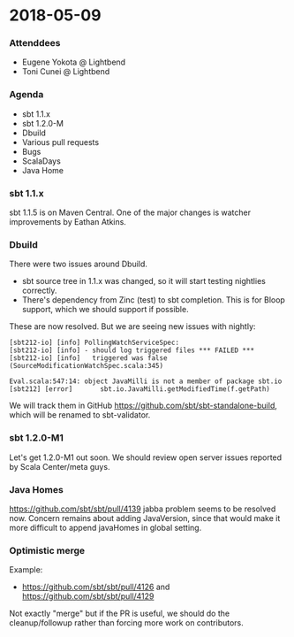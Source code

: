 # 2018-05-09

### Attenddees

- Eugene Yokota @ Lightbend
- Toni Cunei @ Lightbend

### Agenda

- sbt 1.1.x
- sbt 1.2.0-M
- Dbuild
- Various pull requests
- Bugs
- ScalaDays
- Java Home

### sbt 1.1.x

sbt 1.1.5 is on Maven Central.
One of the major changes is watcher improvements by Eathan Atkins.

### Dbuild

There were two issues around Dbuild.

- sbt source tree in 1.1.x was changed, so it will start testing nightlies correctly.
- There's dependency from Zinc (test) to sbt completion. This is for Bloop support, which we should support if possible.

These are now resolved. But we are seeing new issues with nightly:

```
[sbt212-io] [info] PollingWatchServiceSpec:
[sbt212-io] [info] - should log triggered files *** FAILED ***
[sbt212-io] [info]   triggered was false (SourceModificationWatchSpec.scala:345)
```

```
Eval.scala:547:14: object JavaMilli is not a member of package sbt.io
[sbt212] [error]       sbt.io.JavaMilli.getModifiedTime(f.getPath)
```

We will track them in GitHub https://github.com/sbt/sbt-standalone-build, which will be renamed to sbt-validator.

### sbt 1.2.0-M1

Let's get 1.2.0-M1 out soon.
We should review open server issues reported by Scala Center/meta guys.

### Java Homes

https://github.com/sbt/sbt/pull/4139
jabba problem seems to be resolved now.
Concern remains about adding JavaVersion, since that would make it more difficult to append javaHomes in global setting.

### Optimistic merge

Example:
- https://github.com/sbt/sbt/pull/4126 and https://github.com/sbt/sbt/pull/4129

Not exactly "merge" but if the PR is useful, we should do the cleanup/followup rather than forcing more work on contributors.

